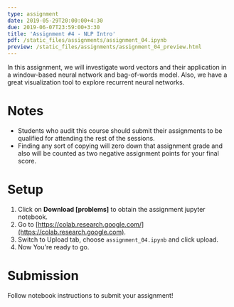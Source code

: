 ```yaml
---
type: assignment
date: 2019-05-29T20:00:00+4:30
due: 2019-06-07T23:59:00+3:30
title: 'Assignment #4 - NLP Intro'
pdf: /static_files/assignments/assignment_04.ipynb
preview: /static_files/assignments/assignment_04_preview.html
---
```

In this assignment, we will investigate word vectors and their application in a window-based neural network and bag-of-words model. Also, we have a great visualization tool to explore recurrent neural networks.

# Notes
- Students who audit this course should submit their assignments to be qualified for attending the rest of the sessions.
- Finding any sort of copying will zero down that assignment grade and also will be counted as two negative assignment points for your final score.

# Setup
1. Click on **Download [problems]** to obtain the assignment jupyter notebook.
2. Go to [https://colab.research.google.com/](https://colab.research.google.com).
3. Switch to Upload tab, choose `assignment_04.ipynb` and click upload.
4. Now You're ready to go.


# Submission
Follow notebook instructions to submit your assignment!
